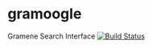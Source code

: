 # gramoogle
Gramene Search Interface
[![Build Status](https://magnum.travis-ci.com/warelab/gramoogle.svg?token=exyZpLBY7r9jz1HknipD&branch=master)](https://magnum.travis-ci.com/warelab/gramoogle)
